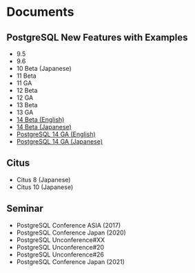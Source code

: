 # Documents

## PostgreSQL New Features with Examples
- 9.5
- 9.6
- 10 Beta (Japanese)
- 11 Beta 
- 11 GA
- 12 Beta 
- 12 GA
- 13 Beta
- 13 GA
- [14 Beta (English)](postgresql14_beta1_new_features_en_20210521-1.pdf)
- [14 Beta (Japanese)](postgresql14_beta1_new_features_ja_20210521-1.pdf)
- [PostgreSQL 14 GA (English)](postgresql14_ga_new_features_en_20211001-1.pdf)
- [PostgreSQL 14 GA (Japanese)](postgresql14_ga_new_features_ja_20211001-1.pdf)

## Citus
- Citus 8 (Japanese)
- Citus 10 (Japanese)

## Seminar
- PostgreSQL Conference ASIA (2017)
- PostgreSQL Conference Japan (2020)
- PostgreSQL Unconference#XX
- PostgreSQL Unconference#20
- PostgreSQL Unconference#26
- PostgreSQL Conference Japan (2021)
